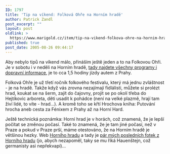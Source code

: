 ```yaml
---
ID: 1797
title: 'Tip na víkend: Folková Ohře na Horním hradě'
author: Patrick Zandl
post_excerpt: ""
layout: post
oldlink: >
  https://www.marigold.cz/item/tip-na-vikend-folkova-ohre-na-hornim-hrade
published: true
post_date: 2005-08-26 09:44:17
---
```

<p>Aby nebylo tipů na víkend málo, přináším ještě jeden a to na Folkovou Ohři. Je v sobotu i v neděli na Horním hradě, <a href="http://www.dronte.cz/index_folkohre.htm">tady najdete všechny programy i dopravní informace</a>, je to cca 1,5 hodiny jízdy autem z Prahy.</p>

<p>Folková Ohře je už třetí ročník folkového festivalu, který má jednu zvláštnost - je na hradě. Takže když vás zrovna nezajímají fidlálisti, můžete si prolézt hrad, koukat se na šerm, zajít do čajovny, projít se po okolí třeba do Hejtíkovic arboreta, děti usadit k pohádce (není na velké plazmě, hrají tam živí lidé, to víte - hrad...). A kromě toho se křtí Hrochova kniha:  Putování hrocha aneb cesta za Fénixem z Prahy až na Horní Hard. </p>

<p>Ještě technická poznámka: Horní hrad je v horách, což znamená, že je lepší počítat se změnou počasí. Také to znamená, že je tam jiné počasí, než v Praze a pokud v Praze prší, máme otestováno, že na Horním hradě je většinou hezky. Web <a href="http://www.hornihrad.cz/">Horního hradu</a> a tady je <a href="http://www.marigold.cz/foto/thumbnails.php?album=11">pár mých posledních fotek z Horního hradu</a> (jo, abych nezapoměl, taky se mu říká Hauenštejn, což germanisty asi nepřekvapí)...
</p>

